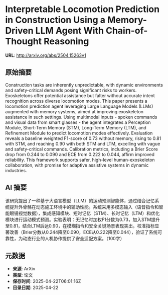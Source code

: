 # Interpretable Locomotion Prediction in Construction Using a Memory-Driven LLM Agent With Chain-of-Thought Reasoning

**URL**: http://arxiv.org/abs/2504.15263v1

## 原始摘要

Construction tasks are inherently unpredictable, with dynamic environments
and safety-critical demands posing significant risks to workers. Exoskeletons
offer potential assistance but falter without accurate intent recognition
across diverse locomotion modes. This paper presents a locomotion prediction
agent leveraging Large Language Models (LLMs) augmented with memory systems,
aimed at improving exoskeleton assistance in such settings. Using multimodal
inputs - spoken commands and visual data from smart glasses - the agent
integrates a Perception Module, Short-Term Memory (STM), Long-Term Memory
(LTM), and Refinement Module to predict locomotion modes effectively.
Evaluation reveals a baseline weighted F1-score of 0.73 without memory, rising
to 0.81 with STM, and reaching 0.90 with both STM and LTM, excelling with vague
and safety-critical commands. Calibration metrics, including a Brier Score drop
from 0.244 to 0.090 and ECE from 0.222 to 0.044, affirm improved reliability.
This framework supports safer, high-level human-exoskeleton collaboration, with
promise for adaptive assistive systems in dynamic industries.


## AI 摘要

该研究提出了一种基于大语言模型（LLM）的运动预测智能体，通过结合记忆系统提升外骨骼在动态施工环境中的辅助性能。系统采用多模态输入（语音指令和智能眼镜视觉数据），集成感知模块、短时记忆（STM）、长时记忆（LTM）和优化模块进行运动模式预测。实验表明：无记忆时加权F1分数为0.73，加入STM提升至0.81，结合LTM后达0.90，在模糊指令和安全关键场景表现突出。校准指标显著改善（Brier分数从0.244降至0.090，ECE从0.222降至0.044），验证了系统可靠性，为动态行业的人机协作提供了安全适配方案。（100字）

## 元数据

- **来源**: ArXiv
- **类型**: 论文
- **保存时间**: 2025-04-22T06:01:16Z
- **目录日期**: 2025-04-22
